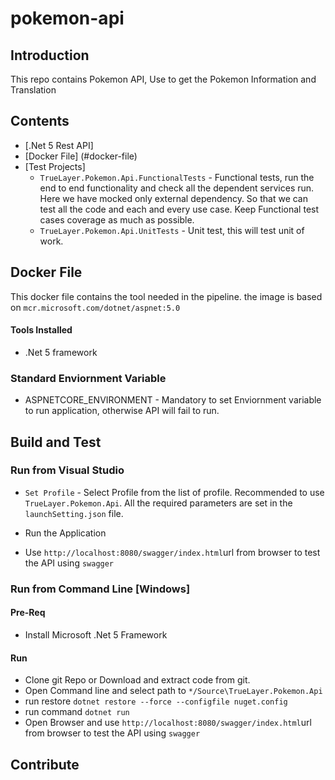# pokemon-api

## Introduction
This repo contains Pokemon API, Use to get the Pokemon Information and Translation

## Contents

- [.Net 5 Rest API]
- [Docker File] (#docker-file)
- [Test Projects]
  -  `TrueLayer.Pokemon.Api.FunctionalTests` - Functional tests, run the end to end functionality and check all the dependent services run. Here we have mocked only external dependency. So that we can test all the code and each and every use case. Keep Functional test cases coverage as much as possible. 
  - `TrueLayer.Pokemon.Api.UnitTests` - Unit test, this will test unit of work.

## Docker File

This docker file contains the tool needed in the pipeline. the image is based on `mcr.microsoft.com/dotnet/aspnet:5.0`

#### Tools Installed

* .Net 5 framework

### Standard Enviornment Variable 

* ASPNETCORE_ENVIRONMENT - Mandatory to set Enviornment variable to run application, otherwise API will fail to run.

## Build and Test

### Run from Visual Studio

- `Set Profile` - Select Profile from the list of profile. Recommended to use `TrueLayer.Pokemon.Api`. All the required parameters are set in the `launchSetting.json` file.

- Run the Application

- Use `http://localhost:8080/swagger/index.html`url  from browser to test the API using `swagger`

### Run from Command Line [Windows]

#### Pre-Req

- Install Microsoft .Net 5 Framework

#### Run

- Clone git Repo or Download and extract code from git.
- Open Command line and select path to `*/Source\TrueLayer.Pokemon.Api`
- run restore `dotnet restore --force --configfile nuget.config`
- run command `dotnet run`
- Open Browser and use `http://localhost:8080/swagger/index.html`url  from browser to test the API using `swagger`


## Contribute